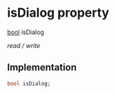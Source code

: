 


# isDialog property






[bool](https://api.flutter.dev/flutter/dart-core/bool-class.html) isDialog
  
_read / write_






## Implementation

```dart
bool isDialog;


```








